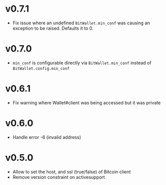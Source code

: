 # v0.7.1

- Fix issue where an undefined `BitWallet.min_conf` was causing an exception to be raised. Defaults it to 0.

# v0.7.0

- `min_conf` is configurable directly via `BitWallet.min_conf` instead of `BitWallet.config.min_conf`

# v0.6.1

- Fix warning where Wallet#client was being accessed but it was private

# v0.6.0

- Handle error -6 (invalid address)

# v0.5.0

- Allow to set the host, and ssl (true/false) of Bitcoin client
- Remove version constraint on activesupport
